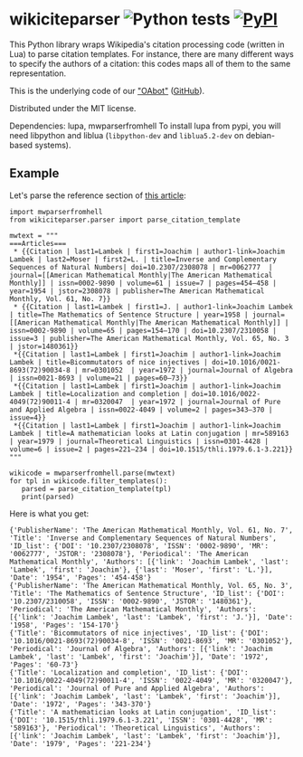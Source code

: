 wikiciteparser ![Python tests](https://github.com/dissemin/wikiciteparser/workflows/Python%20tests/badge.svg) [![PyPI](https://img.shields.io/pypi/v/wikiciteparser.svg)](https://pypi.python.org/pypi/wikiciteparser)
==============

This Python library wraps Wikipedia's citation processing code (written in Lua) to
parse citation templates. For instance, there are many different ways to specify the
authors of a citation: this codes maps all of them to the same representation.

This is the underlying code of our ["OAbot"](https://tools.wmflabs.org/oabot/) ([GitHub](https://github.com/dissemin/oabot)).

Distributed under the MIT license.

Dependencies: lupa, mwparserfromhell
To install lupa from pypi, you will need libpython and liblua (`libpython-dev` and `liblua5.2-dev` on debian-based systems).

Example
-------

Let's parse the reference section of [this article](https://en.wikipedia.org/wiki/Joachim_Lambek):

    import mwparserfromhell
    from wikiciteparser.parser import parse_citation_template
    
    mwtext = """
    ===Articles===
     * {{Citation | last1=Lambek | first1=Joachim | author1-link=Joachim Lambek | last2=Moser | first2=L. | title=Inverse and Complementary Sequences of Natural Numbers| doi=10.2307/2308078 | mr=0062777  | journal=[[American Mathematical Monthly|The American Mathematical Monthly]] | issn=0002-9890 | volume=61 | issue=7 | pages=454–458 | year=1954 | jstor=2308078 | publisher=The American Mathematical Monthly, Vol. 61, No. 7}}
     * {{Citation | last1=Lambek | first1=J. | author1-link=Joachim Lambek | title=The Mathematics of Sentence Structure | year=1958 | journal=[[American Mathematical Monthly|The American Mathematical Monthly]] | issn=0002-9890 | volume=65 | pages=154–170 | doi=10.2307/2310058 | issue=3 | publisher=The American Mathematical Monthly, Vol. 65, No. 3 | jstor=1480361}}
     *{{Citation | last1=Lambek | first1=Joachim | author1-link=Joachim Lambek | title=Bicommutators of nice injectives | doi=10.1016/0021-8693(72)90034-8 | mr=0301052  | year=1972 | journal=Journal of Algebra | issn=0021-8693 | volume=21 | pages=60–73}}
     *{{Citation | last1=Lambek | first1=Joachim | author1-link=Joachim Lambek | title=Localization and completion | doi=10.1016/0022-4049(72)90011-4 | mr=0320047  | year=1972 | journal=Journal of Pure and Applied Algebra | issn=0022-4049 | volume=2 | pages=343–370 | issue=4}}
     *{{Citation | last1=Lambek | first1=Joachim | author1-link=Joachim Lambek | title=A mathematician looks at Latin conjugation | mr=589163  | year=1979 | journal=Theoretical Linguistics | issn=0301-4428 | volume=6 | issue=2 | pages=221–234 | doi=10.1515/thli.1979.6.1-3.221}}
    """
    
    wikicode = mwparserfromhell.parse(mwtext)
    for tpl in wikicode.filter_templates():
       parsed = parse_citation_template(tpl)
       print(parsed)

Here is what you get:

    {'PublisherName': 'The American Mathematical Monthly, Vol. 61, No. 7', 'Title': 'Inverse and Complementary Sequences of Natural Numbers', 'ID_list': {'DOI': '10.2307/2308078', 'ISSN': '0002-9890', 'MR': '0062777', 'JSTOR': '2308078'}, 'Periodical': 'The American Mathematical Monthly', 'Authors': [{'link': 'Joachim Lambek', 'last': 'Lambek', 'first': 'Joachim'}, {'last': 'Moser', 'first': 'L.'}], 'Date': '1954', 'Pages': '454-458'}
    {'PublisherName': 'The American Mathematical Monthly, Vol. 65, No. 3', 'Title': 'The Mathematics of Sentence Structure', 'ID_list': {'DOI': '10.2307/2310058', 'ISSN': '0002-9890', 'JSTOR': '1480361'}, 'Periodical': 'The American Mathematical Monthly', 'Authors': [{'link': 'Joachim Lambek', 'last': 'Lambek', 'first': 'J.'}], 'Date': '1958', 'Pages': '154-170'}
    {'Title': 'Bicommutators of nice injectives', 'ID_list': {'DOI': '10.1016/0021-8693(72)90034-8', 'ISSN': '0021-8693', 'MR': '0301052'}, 'Periodical': 'Journal of Algebra', 'Authors': [{'link': 'Joachim Lambek', 'last': 'Lambek', 'first': 'Joachim'}], 'Date': '1972', 'Pages': '60-73'}
    {'Title': 'Localization and completion', 'ID_list': {'DOI': '10.1016/0022-4049(72)90011-4', 'ISSN': '0022-4049', 'MR': '0320047'}, 'Periodical': 'Journal of Pure and Applied Algebra', 'Authors': [{'link': 'Joachim Lambek', 'last': 'Lambek', 'first': 'Joachim'}], 'Date': '1972', 'Pages': '343-370'}
    {'Title': 'A mathematician looks at Latin conjugation', 'ID_list': {'DOI': '10.1515/thli.1979.6.1-3.221', 'ISSN': '0301-4428', 'MR': '589163'}, 'Periodical': 'Theoretical Linguistics', 'Authors': [{'link': 'Joachim Lambek', 'last': 'Lambek', 'first': 'Joachim'}], 'Date': '1979', 'Pages': '221-234'}



